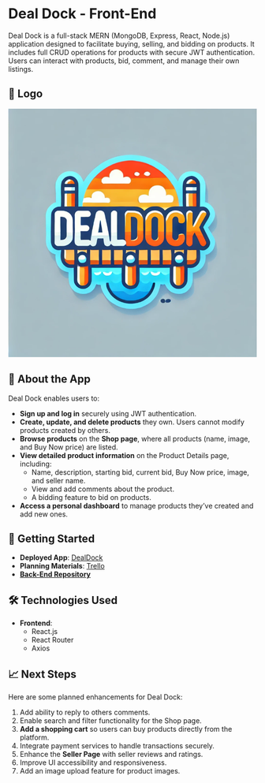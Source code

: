 # Deal Dock - Front-End
Deal Dock is a full-stack MERN (MongoDB, Express, React, Node.js) application designed to facilitate buying, selling, and bidding on products. It includes full CRUD operations for products with secure JWT authentication. Users can interact with products, bid, comment, and manage their own listings.

## 📸 Logo
*![(DealDock Logo)](public/deal-dock-logo.png)*

## 📖 About the App
Deal Dock enables users to:
- **Sign up and log in** securely using JWT authentication.
- **Create, update, and delete products** they own. Users cannot modify products created by others.
- **Browse products** on the **Shop page**, where all products (name, image, and Buy Now price) are listed.
- **View detailed product information** on the Product Details page, including:
  - Name, description, starting bid, current bid, Buy Now price, image, and seller name.
  - View and add comments about the product.
  - A bidding feature to bid on products.
- **Access a personal dashboard** to manage products they’ve created and add new ones.

## 🚀 Getting Started
- **Deployed App**: [DealDock](https://dealdock.netlify.app/)
- **Planning Materials**: [Trello](https://trello.com/b/tzczPjmw/dealdock)
- [**Back-End Repository**](https://github.com/lh-25/DealDock-Backend)

## 🛠️ Technologies Used
- **Frontend**:
  - React.js
  - React Router
  - Axios

## 📈 Next Steps
Here are some planned enhancements for Deal Dock:
1. Add ability to reply to others comments.
3. Enable search and filter functionality for the Shop page.
4. **Add a shopping cart** so users can buy products directly from the platform.
5. Integrate payment services to handle transactions securely.
6. Enhance the **Seller Page** with seller reviews and ratings.
7. Improve UI accessibility and responsiveness.
8. Add an image upload feature for product images.

